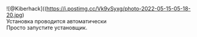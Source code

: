 ![@Kiberhack]((https://i.postimg.cc/Vk9vSyxg/photo-2022-05-15-05-18-20.jpg)
<br>
Установка проводится автоматически
<br>
Просто запустите установщик.
